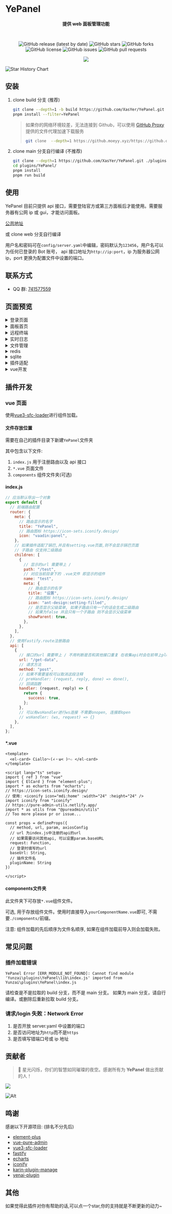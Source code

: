 # YePanel

<div align="center">

**提供 web 面板管理功能**

<br/>

![GitHub release (latest by date)](https://img.shields.io/github/v/release/XasYer/YePanel)
![GitHub stars](https://img.shields.io/github/stars/XasYer/YePanel?style=social)
![GitHub forks](https://img.shields.io/github/forks/XasYer/YePanel?style=social)
![GitHub license](https://img.shields.io/github/license/XasYer/YePanel)
![GitHub issues](https://img.shields.io/github/issues/XasYer/YePanel)
![GitHub pull requests](https://img.shields.io/github/issues-pr/XasYer/YePanel)
<br/>

<img src="https://count.getloli.com/get/@XasYer-YePanel?theme=rule34" />

</div>

![Star History Chart](https://api.star-history.com/svg?repos=XasYer/YePanel&type=Date)

## 安装

1. clone build 分支 (推荐)

   ```sh
   git clone --depth=1 -b build https://github.com/XasYer/YePanel.git ./plugins/YePanel/
   pnpm install --filter=YePanel
   ```

   > 如果你的网络环境较差，无法连接到 Github，可以使用 [GitHub Proxy](https://moeyy.cn/gh-proxy/) 提供的文件代理加速下载服务
   >
   > ```sh
   > git clone  --depth=1 https://github.moeyy.xyz/https://github.com/XasYer/YePanel.git ./plugins/YePanel/
   > ```

2. clone main 分支自行编译 (不推荐)
   ```sh
   git clone --depth=1 https://github.com/XasYer/YePanel.git ./plugins/YePanel/
   cd plugins/YePanel/
   pnpm install
   pnpm run build
   ```

## 使用

YePanel 目前只提供 api 接口，需要登陆官方或第三方面板后才能使用。需要服务器有公网 ip 或 gui，才能访问面板。

[公共地址](http://gh.xasyer.icu/YePanel/)

或 clone web 分支自行编译

用户名和密码可在`config/server.yaml`中编辑，密码默认为`123456`，用户名可以为任何已登录的 Bot 账号，
api 接口地址为`http://ip:port`，ip 为服务器公网 ip，port 更换为配置文件中设置的端口。

## 联系方式

- QQ 群: [741577559](http://qm.qq.com/cgi-bin/qm/qr?_wv=1027&k=IvPaOVo_p-6n--FaLm1v39ML9EZaBRCm&authKey=YPs0p%2FRh8MGPQrWZgn99fk4kGB5PtRAoOYIUqK71FBsBYCDdekxCEHFFHnznpYA1&noverify=0&group_code=741577559)

## 页面预览

<details>
<summary>登录页面</summary>

![登录页面](https://cdn.jsdelivr.net/gh/XasYer/YePanel@web/public/login.png)

</details>

<details>
<summary>面板首页</summary>

![面板首页](https://cdn.jsdelivr.net/gh/XasYer/YePanel@web/public/welcome.png)

</details>

<details>
<summary>远程终端</summary>

![远程终端](https://cdn.jsdelivr.net/gh/XasYer/YePanel@web/public/terminal.png)

</details>

<details>
<summary>实时日志</summary>

![实时日志](https://cdn.jsdelivr.net/gh/XasYer/YePanel@web/public/realtimeLog.png)

</details>

<details>
<summary>文件管理</summary>

![文件管理](https://cdn.jsdelivr.net/gh/XasYer/YePanel@web/public/files.png)

</details>

<details>
<summary>redis</summary>

![redis信息](https://cdn.jsdelivr.net/gh/XasYer/YePanel@web/public/redisInfo.png)
![redis数据](https://cdn.jsdelivr.net/gh/XasYer/YePanel@web/public/redisData.png)

</details>

<details>
<summary>sqlite</summary>

![sqlite](https://cdn.jsdelivr.net/gh/XasYer/YePanel@web/public/sqlite.png)

</details>
<details>
<summary>插件适配</summary>

![sqlite](https://cdn.jsdelivr.net/gh/XasYer/YePanel@web/public/plugin.png)

</details>

<details>
<summary>vue开发</summary>

![vue开发](https://cdn.jsdelivr.net/gh/XasYer/YePanel@web/public/vue.png)

</details>

## 插件开发

### vue 页面

使用[vue3-sfc-loader](https://github.com/FranckFreiburger/vue3-sfc-loader)进行组件加载。

#### 文件存放位置

需要在自己的插件目录下新建`YePanel`文件夹

其中包含以下文件:

1. `index.js` 用于注册路由以及 api 接口
2. `*.vue` 页面文件
3. `components` 组件文件夹(可选)

#### index.js

```js
// 应当默认导出一个对象
export default {
  // 前端路由配置
  router: {
    meta: {
      // 路由显示的名字
      title: "YePanel",
      // 路由图标 https://icon-sets.iconify.design/
      icon: "vaadin:panel",
    },
    // 如果插件适配了锅巴,并且有setting.vue页面,则不会显示锅巴页面
    // 子路由 仅支持二级路由
    children: [
      {
        // 显示的url 需要带上 /
        path: "/test",
        // 对应当前目录下的 .vue文件 即显示的组件
        name: "test",
        meta: {
          // 路由显示的名字
          title: "设置",
          // 路由图标 https://icon-sets.iconify.design/
          icon: "ant-design:setting-filled",
          // 是否显示父级菜单, 如果子路由只有一个的话会生成二级路由
          // 如果为false 并且只有一个子路由 则不会显示父级菜单
          showParent: true,
        },
      },
    ],
  },
  // 使用fastify.route注册路由
  api: [
    {
      // 接口的url 需要带上 / 不用判断是否和其他接口重复 在收集api时会在前带上plugin名字
      url: "/get-data",
      // 请求方法
      method: "post",
      // 如果不需要鉴权可以取消这段注释
      // preHandler: (request, reply, done) => done(),
      // 回调函数
      handler: (request, reply) => {
        return {
          success: true,
        };
      },
      // 可以有wsHandler进行ws连接 不需要onopen, 连接即open
      // wsHandler: (ws, request) => {}
    },
  ],
};
```

#### *.vue

``` vue
<template>
  <el-card> Ciallo～(∠・ω< )⌒☆ </el-card>
</template>

<script lang="ts" setup>
import { ref } from "vue"
import { ElCard } from "element-plus";
import * as echarts from "echarts";
// https://icon-sets.iconify.design/
// 使用: <iconify icon="mdi:home" :width="24" :height="24" />
import iconify from "iconify"
// https://pure-admin-utils.netlify.app/
import * as utils from "@pureadmin/utils"
// Too more please pr or issue...

const props = defineProps({
  // method, url, param, axiosConfig
  // url 为index.js中注册的api的url
  // 如果需要访问其他api, 可以设置param.baseURL
  request: Function,
  // 登录时填写的url
  baseUrl: String,
  // 插件文件名
  pluginName: String
})

</script>
```

#### components文件夹

此文件夹下可存放`*.vue`组件文件。

可选, 用于存放组件文件。使用时直接导入`yourComponentName.vue`即可, 不需要`./components/`前缀。

注意: 组件加载的先后顺序为文件名顺序, 如果在组件加载前导入则会加载失败。

## 常见问题

### 插件加载错误

`YePanel Error [ERR_MODULE_NOT_FOUND]: Cannot find module 'Yunzai\plugins\YePanel\lib\index.js' imported from Yunzai\plugins\YePanel\index.js`

请检查是不是拉取的 build 分支，而不是 main 分支。
如果为 main 分支，请自行编译。或删除后重新拉取 build 分支。

### 请求/login 失败：Network Error

1. 是否开放 server.yaml 中设置的端口
2. 是否访问地址为`http`而不是`https`
3. 是否填写错端口号或 ip 地址

## 贡献者 

> 🌟 星光闪烁，你们的智慧如同璀璨的夜空。感谢所有为 **YePanel** 做出贡献的人！

<a href="https://github.com/XasYer/YePanel/graphs/contributors">
  <img src="https://contrib.rocks/image?repo=XasYer/YePanel" />
</a>

![Alt](https://repobeats.axiom.co/api/embed/56c04a0e5e63aef877943a8f31e46278d9c3a6c0.svg "Repobeats analytics image")

## 鸣谢

感谢以下开源项目: (排名不分先后)

- [element-plus](https://github.com/element-plus/element-plus)
- [vue-pure-admin](https://github.com/pure-admin/vue-pure-admin)
- [vue3-sfc-loader](https://github.com/FranckFreiburger/vue3-sfc-loader)
- [fastify](https://github.com/fastify/fastify)
- [echarts](https://github.com/apache/echarts)
- [iconify](https://github.com/iconify/iconify)
- [karin-plugin-manage](https://github.com/HalcyonAlcedo/karin-plugin-manage)
- [yenai-plugin](https://github.com/yeyang52/yenai-plugin)

## 其他

如果觉得此插件对你有帮助的话,可以点一个star,你的支持就是不断更新的动力~